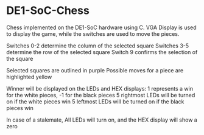 # DE1-SoC-Chess
Chess implemented on the DE1-SoC hardware using C. VGA Display is used to display the game, while the switches are used to move the pieces.

Switches 0-2 determine the column of the selected square
Switches 3-5 determine the row of the selected square
Switch 9 confirms the selection of the square

Selected squares are outlined in purple
Possible moves for a piece are highlighted yellow

Winner will be displayed on the LEDs and HEX displays:
  1 represents a win for the white pieces, -1 for the black pieces
  5 rightmost LEDs will be turned on if the white pieces win
  5 leftmost LEDs will be turned on if the black pieces win

In case of a stalemate, All LEDs will turn on, and the HEX display will show a zero
